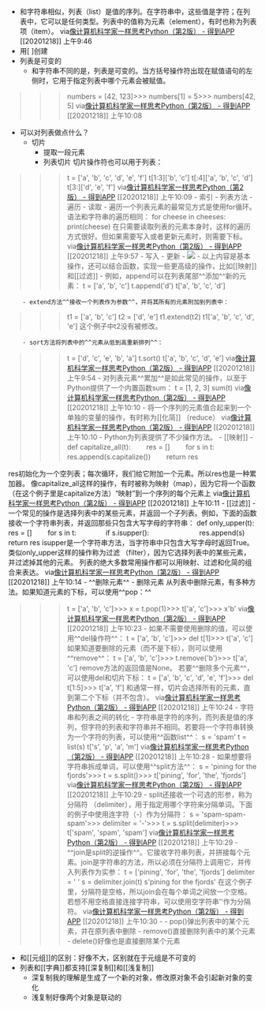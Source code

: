 - 和字符串相似，列表（list）是值的序列。在字符串中，这些值是字符；在列表中，它可以是任何类型。列表中的值称为元素（element），有时也称为列表项（item）。
via[像计算机科学家一样思考Python（第2版） - 得到APP](https://www.dedao.cn/reader?id=bBVDEXGGLn7eB51b8NjVRqDoQJPMk3aXaJWadYrXmAxE4Ov92lgzK6ZypxLqdQjp)
[[20201218]] 上午9:46
- 用[ ]创建
- 列表是可变的
    - 和字符串不同的是，列表是可变的。当方括号操作符出现在赋值语句的左侧时，它用于指定列表中哪个元素会被赋值。
>>> numbers = [42, 123]>>> numbers[1] = 5>>> numbers[42, 5]
via[像计算机科学家一样思考Python（第2版） - 得到APP](https://www.dedao.cn/reader?id=bBVDEXGGLn7eB51b8NjVRqDoQJPMk3aXaJWadYrXmAxE4Ov92lgzK6ZypxLqdQjp)
[[20201218]] 上午10:08
- 可以对列表做点什么？
    - 切片
        - 提取一段元素
        - 列表切片
切片操作符也可以用于列表：
>>> t = ['a', 'b', 'c', 'd', 'e', 'f']
>>> t[1:3]['b', 'c']
>>> t[:4]['a', 'b', 'c', 'd']
>>> t[3:]['d', 'e', 'f']
via[像计算机科学家一样思考Python（第2版） - 得到APP](https://www.dedao.cn/reader?id=bBVDEXGGLn7eB51b8NjVRqDoQJPMk3aXaJWadYrXmAxE4Ov92lgzK6ZypxLqdQjp)
[[20201218]] 上午10:09
    - 索引
    - 列表方法
        - 遍历
            - 读取
                - 遍历一个列表元素的最常见方式是使用for循环。语法和字符串的遍历相同：
for cheese in cheeses:　　 
print(cheese)
在只需要读取列表的元素本身时，这样的遍历方式很好。但如果需要写入或者更新元素时，则需要下标。
via[像计算机科学家一样思考Python（第2版） - 得到APP](https://www.dedao.cn/reader?id=bBVDEXGGLn7eB51b8NjVRqDoQJPMk3aXaJWadYrXmAxE4Ov92lgzK6ZypxLqdQjp)
[[20201218]] 上午9:57
            - 写入
            - 更新
        - ![](https://firebasestorage.googleapis.com/v0/b/firescript-577a2.appspot.com/o/imgs%2Fapp%2Fxinyiheng%2FDPJYZJcIzU.png?alt=media&token=e0603330-0adb-4177-975c-725bc42aa1ed)
        - 以上内容是基本操作，还可以结合函数，实现一些更高级的操作，比如[[映射]]和[[过滤]]
        - 例如，append可以在列表尾部^^添加^^新的元素：
>>> t = ['a', 'b', 'c']
>>> t.append('d')
>>> t['a', 'b', 'c', 'd']

        - extend方法^^接收一个列表作为参数^^，并将其所有的元素附加到列表中：
>>> t1 = ['a', 'b', 'c']
>>> t2 = ['d', 'e']
>>> t1.extend(t2)
>>> t1['a', 'b', 'c', 'd', 'e']
这个例子中t2没有被修改。

        - sort方法将列表中的^^元素从低到高重新排列^^：
>>> t = ['d', 'c', 'e', 'b', 'a']
>>> t.sort()
>>> t['a', 'b', 'c', 'd', 'e']
via[像计算机科学家一样思考Python（第2版） - 得到APP](https://www.dedao.cn/reader?id=bBVDEXGGLn7eB51b8NjVRqDoQJPMk3aXaJWadYrXmAxE4Ov92lgzK6ZypxLqdQjp)
[[20201218]] 上午9:54
        - 对列表元素^^累加^^是如此常见的操作，以至于Python提供了一个内置函数sum：
>>> t = [1, 2, 3]
>>> sum(t)
via[像计算机科学家一样思考Python（第2版） - 得到APP](https://www.dedao.cn/reader?id=bBVDEXGGLn7eB51b8NjVRqDoQJPMk3aXaJWadYrXmAxE4Ov92lgzK6ZypxLqdQjp)
[[20201218]] 上午10:10
        - 将一个序列的元素值合起来到一个单独的变量的操作，有时称为[[化简]]
（reduce）
via[像计算机科学家一样思考Python（第2版） - 得到APP](https://www.dedao.cn/reader?id=bBVDEXGGLn7eB51b8NjVRqDoQJPMk3aXaJWadYrXmAxE4Ov92lgzK6ZypxLqdQjp)
[[20201218]] 上午10:10
        - Python为列表提供了不少操作方法。
        - [[映射]]
            - def capitalize_all(t):　　 
res = []　　 
for s in t:　　　　　
res.append(s.capitalize())　　 
return res

res初始化为一个空列表；每次循环，我们给它附加一个元素。所以res也是一种累加器。
像capitalize_all这样的操作，有时被称为映射（map），因为它将一个函数（在这个例子里是capitalize方法）“映射”到一个序列的每个元素上
via[像计算机科学家一样思考Python（第2版） - 得到APP](https://www.dedao.cn/reader?id=bBVDEXGGLn7eB51b8NjVRqDoQJPMk3aXaJWadYrXmAxE4Ov92lgzK6ZypxLqdQjp)
[[20201218]] 上午10:11
        - [[过滤]]
            - 一个常见的操作是选择列表中的某些元素，并返回一个子列表。例如，下面的函数接收一个字符串列表，并返回那些只包含大写字母的字符串：
def only_upper(t):　　
 res = []　　
 for s in t:　　　　 
    if s.isupper():　　　　　　　 
      res.append(s)　　 
return res
isupper是一个字符串方法，当字符串中只包含大写字母时返回True。
类似only_upper这样的操作称为过滤
（filter），因为它选择列表中的某些元素，并过滤掉其他的元素。
列表的绝大多数常用操作都可以用映射、过滤和化简的组合来表达。
via[像计算机科学家一样思考Python（第2版） - 得到APP](https://www.dedao.cn/reader?id=bBVDEXGGLn7eB51b8NjVRqDoQJPMk3aXaJWadYrXmAxE4Ov92lgzK6ZypxLqdQjp)
[[20201218]] 上午10:14
        - ^^删除元素^^
            - 删除元素
从列表中删除元素，有多种方法。如果知道元素的下标，可以使用^^pop：^^
>>> t = ['a', 'b', 'c']>>> x = t.pop(1)>>> t['a', 'c']>>> x'b'
via[像计算机科学家一样思考Python（第2版） - 得到APP](https://www.dedao.cn/reader?id=bBVDEXGGLn7eB51b8NjVRqDoQJPMk3aXaJWadYrXmAxE4Ov92lgzK6ZypxLqdQjp)
[[20201218]] 上午10:23
            - 如果不需要使用删除的值，可以使用^^del操作符^^：
>>> t = ['a', 'b', 'c']>>> del t[1]>>> t['a', 'c']
如果知道要删除的元素（而不是下标），则可以使用^^remove^^：
>>> t = ['a', 'b', 'c']>>> t.remove('b')>>> t['a', 'c']
remove方法的返回值是None。
若要^^删除多个元素^^，可以使用del和切片下标：
>>> t = ['a', 'b', 'c', 'd', 'e', 'f']>>> del t[1:5]>>> t['a', 'f']
和通常一样，切片会选择所有的元素，直到第二个下标（并不包含）。
via[像计算机科学家一样思考Python（第2版） - 得到APP](https://www.dedao.cn/reader?id=bBVDEXGGLn7eB51b8NjVRqDoQJPMk3aXaJWadYrXmAxE4Ov92lgzK6ZypxLqdQjp)
[[20201218]] 上午10:24
        - 字符串和列表之间的转化
            - 字符串是字符的序列，而列表是值的序列，但字符的列表和字符串并不相同。若要将一个字符串转换为一个字符的列表，可以使用^^函数list^^：
>>> s = 'spam'
>>> t = list(s)
>>> t['s', 'p', 'a', 'm']
via[像计算机科学家一样思考Python（第2版） - 得到APP](https://www.dedao.cn/reader?id=bBVDEXGGLn7eB51b8NjVRqDoQJPMk3aXaJWadYrXmAxE4Ov92lgzK6ZypxLqdQjp)
[[20201218]] 上午10:28
            - 如果想要将字符串拆成单词，可以使用^^split方法^^：
>>> s = 'pining for the fjords'>>> t = s.split()>>> t['pining', 'for', 'the', 'fjords']
via[像计算机科学家一样思考Python（第2版） - 得到APP](https://www.dedao.cn/reader?id=bBVDEXGGLn7eB51b8NjVRqDoQJPMk3aXaJWadYrXmAxE4Ov92lgzK6ZypxLqdQjp)
[[20201218]] 上午10:29
                - split还接收一个可选的形参，称为分隔符
（delimiter），用于指定用哪个字符来分隔单词。下面的例子中使用连字符（-）作为分隔符：
>>> s = 'spam-spam-spam'>>> delimiter = '-'>>> t = s.split(delimiter)>>> t['spam', 'spam', 'spam']
via[像计算机科学家一样思考Python（第2版） - 得到APP](https://www.dedao.cn/reader?id=bBVDEXGGLn7eB51b8NjVRqDoQJPMk3aXaJWadYrXmAxE4Ov92lgzK6ZypxLqdQjp)
[[20201218]] 上午10:29
            - ^^join是split的逆操作^^。它接收字符串列表，并拼接每个元素。join是字符串的方法，所以必须在分隔符上调用它，并传入列表作为实参：
>>> t = ['pining', 'for', 'the', 'fjords']
>>> delimiter = ' '
>>> s = delimiter.join(t)
>>> s'pining for the fjords'
在这个例子里，分隔符是空格，所以join会在每个单词之间放一个空格。若想不用空格直接连接字符串，可以使用空字符串''作为分隔符。
via[像计算机科学家一样思考Python（第2版） - 得到APP](https://www.dedao.cn/reader?id=bBVDEXGGLn7eB51b8NjVRqDoQJPMk3aXaJWadYrXmAxE4Ov92lgzK6ZypxLqdQjp)
[[20201218]] 上午10:30
            - 
        - pop()弹出列表中的某个元素，并在原列表中删除
        - remove()直接删除列表中的某个元素
        - delete()好像也是直接删除某个元素
- 和[[元组]]的区别：好像不大，区别就在于元组是不可变的
- 列表和[[字典]]都支持[[深复制]]和[[浅复制]]
    - 深复制我的理解是生成了一个新的对象，修改原对象不会引起新对象的变化
    - 浅复制好像两个对象是联动的
